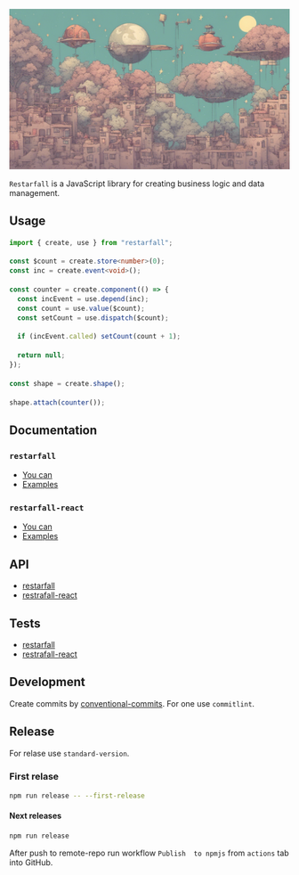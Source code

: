 ![Screenshot of a comment on a GitHub issue showing an image, added in the Markdown, of an Octocat smiling and raising a tentacle.](assets/13x9.png)

`Restarfall` is a JavaScript library for creating business logic and data management.

## Usage

```ts
import { create, use } from "restarfall";

const $count = create.store<number>(0);
const inc = create.event<void>();

const counter = create.component(() => {
  const incEvent = use.depend(inc);
  const count = use.value($count);
  const setCount = use.dispatch($count);

  if (incEvent.called) setCount(count + 1);

  return null;
});

const shape = create.shape();

shape.attach(counter());
```

## Documentation

### `restarfall`

- [You can](https://github.com/EvgenyiFedotov/restarfall/tree/main/packages/restarfall#you-can)
- [Examples](https://github.com/EvgenyiFedotov/restarfall/tree/main/packages/restarfall#examples)

### `restarfall-react`

- [You can]()
- [Examples]()

## API

- [restarfall]()
- [restrafall-react]()

## Tests

- [restarfall]()
- [restrafall-react]()

## Development

Create commits by [conventional-commits](https://www.conventionalcommits.org/en/v1.0.0/). For one use `commitlint`.

## Release

For relase use `standard-version`.

### First relase

```sh
npm run release -- --first-release
```

#### Next releases

```sh
npm run release
```

After push to remote-repo run workflow `Publish  to npmjs` from `actions` tab into GitHub.
